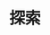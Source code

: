 # 探索

<BuddyLogo who="git" />
<BuddyLogo who="github" />
<BuddyLogo who="stackoverflow" />
<BuddyLogo who="php" />
<BuddyLogo who="cpp" />
<BuddyLogo who="Raspberry-Pi" />

<CateList />
